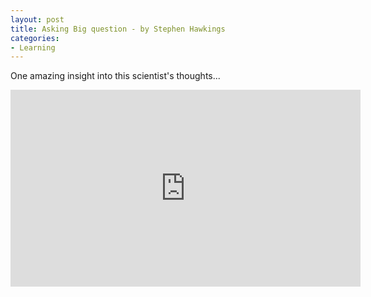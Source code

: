 ```yaml
---
layout: post
title: Asking Big question - by Stephen Hawkings
categories:
- Learning
---
```



One amazing insight into this scientist's thoughts...

<iframe src="http://embed.ted.com/talks/stephen_hawking_asks_big_questions_about_the_universe.html" width="560" height="315" frameborder="0" scrolling="no" webkitAllowFullScreen mozallowfullscreen allowFullScreen></iframe>
